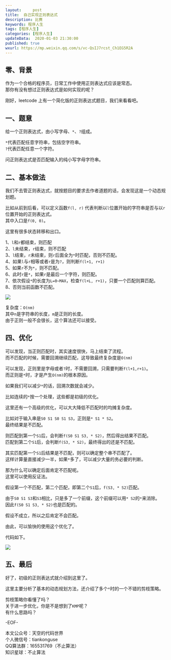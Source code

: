 ```yaml
---   
layout:     post  
title:  自己实现正则表达式
description: 比赛  
keywords: 程序人生  
tags: [程序人生]    
categories: [程序人生]  
updateData:  2020-01-03 21:30:00  
published: true  
wxurl: https://mp.weixin.qq.com/s/vc-QsIJ7rcst_Ch1EG5R2A  
---  
```



## 零、背景  


作为一个合格的程序员，日常工作中使用正则表达式应该是常态。  
那你有没有想过正则表达式是如何实现的呢？  


刚好，leetcode 上有一个简化版的正则表达式题目，我们来看看吧。  


## 一、题意  


给一个正则表达式，由小写字母、`*`、`?`组成。  


`*`代表匹配任意字符串，包括空字符串。  
`?`代表匹配任意一个字符。  


问正则表达式是否匹配输入的纯小写字母字符串。  


## 二、基本做法  


我们不去管正则表达式，就按题目的要求去作者道题的话，会发现这是一个动态规划题。  


比如从前到后看，可以定义函数`f(l, r)` 代表判断以`l`位置开始的字符串是否与以`r`位置开始的正则表达式。  
其中入口是`f(0, 0)`。  


这里有很多状态转移和出口。  


1、`l`和`r`都结束，则匹配  
2、`l`未结束，`r`结束，则不匹配  
3、`l`结束，`r`未结束，则`r`后面全为`*`时匹配，否则不匹配。  
4、如果`l`与`r`相等或者`r`是为`?`，则判断`f(l+1, r+1)`  
5、如果`r`不为`*`，则不匹配。  
6、此时`r`是`*`，如果`r`是最后一个字符，则匹配。  
7、依次假设`*`的长度为`L=0~MAX`，检查`f(l+L, r+1)`，只要一个匹配则算匹配。  
8、否则当前函数不匹配。  


![](http://res.tiankonguse.com/images/2020/01/03/001.png)  


复杂度：`O(nm)`  
其中`n`是字符串的长度，`m`是正则的长度。  
由于正则一般不会很长，这个算法还可以接受。  


## 四、优化  


可以发现，当正则匹配时，其实速度很快，马上结束了流程。  
而不匹配的时候，需要回溯继续匹配，这导致最终复杂度是`O(nm)`  


可以发现，正则里是字母或者`?`时，不需要回溯，只需要判断`f(l+1,r+1)`。  
而正则是`*`时，才是产生`O(nm)`的根本原因。  


如果我们可以减少`*`的话，回溯次数就会减少。  


比如连续的`*`按一个处理，这些都是初级的优化。  


这里还有一个高级的优化，可以大大降低不匹配时的均摊复杂度。  


比如对于输入串是`S0 S1 S0 S1 S3`，正则是`* S1 * S2`。  
最终结果是不匹配。  


则匹配到第一个`S1`后，会判断`f(S0 S1 S3, * S2)`，然后得出结果不匹配。  
匹配到第二个`S1`后，会判断`f(S3, * S2)`，最终得出的还是不匹配。  


其实匹配第一个`S1`后结果是不匹配，则可以确定整个串不匹配了。  
这样计算量直接减少一半，如果`*`多了，可以减少大量的务必要的判断。  


那为什么可以确定后面肯定不匹配呢。  
这里可以使用反证法。  


假设第一个不匹配，第二个匹配，即第二个`S1`后，`f(S3, * S2)`匹配。  


由于`S0 S1 S3`和`S3`相比，只是多了一个前缀，这个前缀可以用`* S2`的`*`来消除。  
因此`f(S0 S1 S3, * S2)`也是匹配的。  


假设不成立，所以之后肯定不会匹配。  


由此，可以愉快的使用这个优化了。  


代码如下。  


![](http://res.tiankonguse.com/images/2020/01/03/001.png)  


## 五、最后  


好了，初级的正则表达式就介绍到这里了。  


这里主要分析了基本的动态规划方法，还介绍了多个`*`时的一个不错的剪枝策略。  


剪枝策略你看懂了吗？  
关于进一步优化，你是不是想到了`KMP`呢？  
有什么思路吗？  


-EOF-  


本文公众号：天空的代码世界  
个人微信号：tiankonguse  
QQ算法群：165531769（不止算法）  
知识星球：不止算法  

